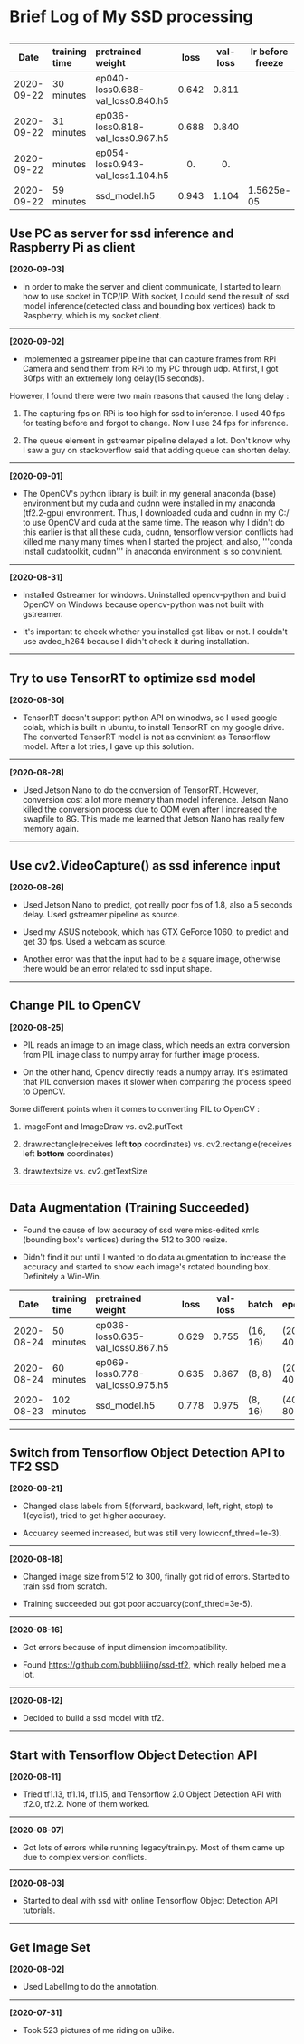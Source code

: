 # Brief Log of My SSD processing

##

Date       | training time | pretrained weight                | loss  | val-loss | lr before freeze | lr after freeze | batch    | epoch
---------- | :------------ | :------------------------------- | :---: | :------: | ---------------- | --------------- | :------- | -----
2020-09-22 | 30 minutes    | ep040-loss0.688-val_loss0.840.h5 | 0.642 | 0.811    |                  |                 | (16, 16) | (20, 40)
2020-09-22 | 31 minutes    | ep036-loss0.818-val_loss0.967.h5 | 0.688 | 0.840    |                  |                 | (16, 16) | (20, 40)
2020-09-22 |  minutes    | ep054-loss0.943-val_loss1.104.h5 | 0. | 0.    |               |                  | (16, 16) | (20, 40)
2020-09-22 | 59 minutes    | ssd_model.h5                     | 0.943 | 1.104    | 1.5625e-05       | 1.5625e-06      | (16, 16) | (40, 80)

## Use PC as server for ssd inference and Raspberry Pi as client

**[2020-09-03]**

* In order to make the server and client communicate, I started to learn how to use socket in TCP/IP. With socket, I could send the result of ssd model inference(detected class and bounding box vertices) back to Raspberry, which is my socket client. 

***

**[2020-09-02]**

* Implemented a gstreamer pipeline that can capture frames from RPi Camera and send them from RPi to my PC through udp. At first, I got 30fps with an extremely long  delay(15 seconds). 

However, I found there were two main reasons that caused the long delay :

1. The capturing fps on RPi is too high for ssd to inference. I used 40 fps for testing before and forgot to change. Now I use 24 fps for inference.

2. The queue element in gstreamer pipeline delayed a lot. Don't know why I saw a guy on stackoverflow said that adding queue can shorten delay.

***

**[2020-09-01]**

* The OpenCV's python library is built in my general anaconda (base) environment but my cuda and cudnn were installed in my anaconda (tf2.2-gpu) environment. Thus, I downloaded cuda and cudnn in my C:/ to use OpenCV and cuda at the same time. The reason why I didn't do this earlier is that all these cuda, cudnn, tensorflow version conflicts had killed me many many times when I started the project, and also, '''conda install cudatoolkit, cudnn''' in anaconda environment is so convinient.

***

**[2020-08-31]**

* Installed Gstreamer for windows. Uninstalled opencv-python and build OpenCV on Windows because opencv-python was not built with gstreamer.

* It's important to check whether you installed gst-libav or not. I couldn't use avdec_h264 because I didn't check it during installation.

***

## Try to use TensorRT to optimize ssd model

**[2020-08-30]**

* TensorRT doesn't support python API on winodws, so I used google colab, which is built in ubuntu, to install TensorRT on my google drive. The converted TensorRT model is not as convinient as Tensorflow model. After a lot tries, I gave up this solution.

***

**[2020-08-28]**

* Used Jetson Nano to do the conversion of TensorRT. However, conversion cost a lot more memory than model inference. Jetson Nano killed the conversion process due to OOM even after I increased the swapfile to 8G. This made me learned that Jetson Nano has really few memory again.

***

## Use cv2.VideoCapture() as ssd inference input

**[2020-08-26]**

* Used Jetson Nano to predict, got really poor fps of 1.8, also a 5 seconds delay. Used gstreamer pipeline as source.

* Used my ASUS notebook, which has GTX GeForce 1060, to predict and get 30 fps. Used a webcam as source.

* Another error was that the input had to be a square image, otherwise there would be an error related to ssd input shape.

***

## Change PIL to OpenCV

**[2020-08-25]**

* PIL reads an image to an image class, which needs an extra conversion from PIL image class to numpy array for further image process.

* On the other hand, Opencv directly reads a numpy array. It's estimated that PIL conversion makes it slower when comparing the process speed to OpenCV.

Some different points when it comes to converting PIL to OpenCV : 

1. ImageFont and ImageDraw vs. cv2.putText

2. draw.rectangle(receives left **top** coordinates) vs. cv2.rectangle(receives left **bottom** coordinates)

3. draw.textsize vs. cv2.getTextSize

***

## Data Augmentation (Training Succeeded)

* Found the cause of low accuracy of ssd were miss-edited xmls (bounding box's vertices) during the 512 to 300 resize.

* Didn't find it out until I wanted to do data augmentation to increase the accuracy and started to show each image's rotated bounding box. Definitely a Win-Win.

Date       | training time | pretrained weight                | loss  | val-loss | batch    | epoch
---------- | :------------ | :------------------------------- | :---: | :------: | :------- | -----
2020-08-24 | 50 minutes    | ep036-loss0.635-val_loss0.867.h5 | 0.629 | 0.755    | (16, 16) | (20, 40)
2020-08-24 | 60 minutes    | ep069-loss0.778-val_loss0.975.h5 | 0.635 | 0.867    | (8, 8)   | (20, 40)
2020-08-23 | 102 minutes   | ssd_model.h5                     | 0.778 | 0.975    | (8, 16)  | (40, 80)

***

## Switch from Tensorflow Object Detection API to TF2 SSD

**[2020-08-21]**

* Changed class labels from 5(forward, backward, left, right, stop) to 1(cyclist), tried to get higher accuracy. 

* Accuarcy seemed increased, but was still very low(conf_thred=1e-3).

***

**[2020-08-18]**

* Changed image size from 512 to 300, finally got rid of errors. Started to train ssd from scratch. 

* Training succeeded but got poor accuarcy(conf_thred=3e-5).

***

**[2020-08-16]**

* Got errors because of input dimension imcompatibility. 

* Found https://github.com/bubbliiiing/ssd-tf2, which really helped me a lot.

***

**[2020-08-12]**

* Decided to build a ssd model with tf2.

***

## Start with Tensorflow Object Detection API

**[2020-08-11]**

* Tried tf1.13, tf1.14, tf1.15, and Tensorflow 2.0 Object Detection API with tf2.0, tf2.2. None of them worked.

***

**[2020-08-07]**

* Got lots of errors while running legacy/train.py. Most of them came up due to complex version conflicts.

***

**[2020-08-03]**

* Started to deal with ssd with online Tensorflow Object Detection API tutorials.

***

## Get Image Set

**[2020-08-02]**

* Used LabelImg to do the annotation.

***

**[2020-07-31]**

* Took 523 pictures of me riding on uBike.
